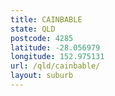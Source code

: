 ```yaml
---
title: CAINBABLE
state: QLD
postcode: 4285
latitude: -28.056979
longitude: 152.975131
url: /qld/cainbable/
layout: suburb
---
```

